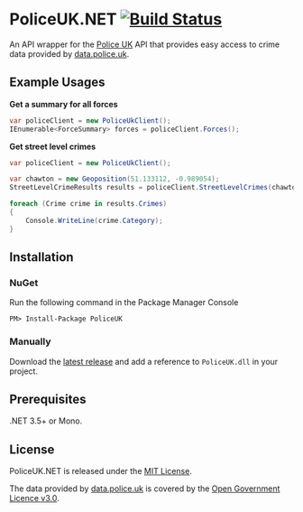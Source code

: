 ﻿PoliceUK.NET [![Build Status](https://travis-ci.org/FlyingTopHat/PoliceUK.NET.svg?branch=master)](https://travis-ci.org/FlyingTopHat/PoliceUK.NET)
============

An API wrapper for the [Police UK][police-api] API that provides easy access to crime data provided by [data.police.uk][police-data].


Example Usages
--------------

**Get a summary for all forces**

```csharp
var policeClient = new PoliceUkClient();
IEnumerable<ForceSummary> forces = policeClient.Forces();
```

**Get street level crimes**

```csharp
var policeClient = new PoliceUkClient();

var chawton = new Geoposition(51.133112, -0.989054);
StreetLevelCrimeResults results = policeClient.StreetLevelCrimes(chawton);

foreach (Crime crime in results.Crimes)
{
    Console.WriteLine(crime.Category);
}
```


Installation
------------

### NuGet

Run the following command in the Package Manager Console 

```
PM> Install-Package PoliceUK 
```

### Manually

Download the [latest release][latest-release] and add a reference to `PoliceUK.dll` in your project.


Prerequisites
-------------
.NET 3.5+ or Mono.


License
-------
PoliceUK.NET is released under the [MIT License][license-file].

The data provided by [data.police.uk][police-data] is covered by the [Open Government Licence v3.0][police-data-licence].


[police-api]:http://police.uk/
[police-data]:https://data.police.uk/
[police-data-licence]:https://www.nationalarchives.gov.uk/doc/open-government-licence/version/3/
[latest-release]:https://github.com/FlyingTopHat/PoliceUK.NET/releases
[license-file]:LICENSE.txt
